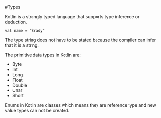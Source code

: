 #Types


Kotlin is a strongly typed language that supports type inference or deduction.


```
val name = "Brady"
```

The type string does not have to be stated because the compiler can infer that it is a string.


The primitive data types in Kotlin are:


* Byte
* Int
* Long
* Float
* Double
* Char
* Short


Enums in Kotlin are classes which means they are reference type and new value types can not be created.